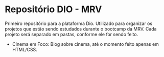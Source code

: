 # Repositório DIO - MRV
Primeiro repositório para a plataforma Dio. Utilizado para organizar os projetos que estão sendo estudados durante o bootcamp da MRV. Cada projeto será separado em pastas, conforme ele for sendo feito. 

- Cinema em Foco: Blog sobre cinema, até o momento feito apenas em HTML/CSS.
